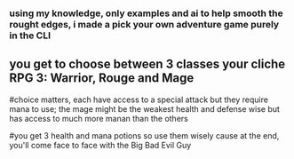### using my knowledge, only examples and ai to help smooth the rought edges, i made a pick your own adventure game purely in the CLI

## you get to choose between 3 classes your cliche RPG 3: Warrior, Rouge and Mage

#choice matters, each have access to a special attack but they require mana to use; the mage might be the weakest health and defense wise but  has access to much more manan than the others

#you get 3 health and mana potions so use them wisely cause at the end, you'll come face to face with the Big Bad Evil Guy
